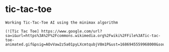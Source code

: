    
# tic-tac-toe
        
    Working Tic-Tac-Toe AI using the minimax algorithm

    (![Tic Tac Toe] https://www.google.com/url?sa=i&url=https%3A%2F%2Fcommons.wikimedia.org%2Fwiki%2FFile%3ATic-tac-toe-animated.gif&psig=AOvVaw2z5a01pyLXcmtqubjV8m1P&ust=1686945559968000&source=images&cd=vfe&ved=0CBEQjRxqFwoTCNjU6oiIxv8CFQAAAAAdAAAAABAP)

    



